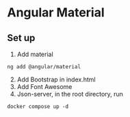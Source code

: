# Angular Material

## Set up

1. Add material
```
ng add @angular/material 
```

2. Add Bootstrap in index.html
3. Add Font Awesome
4. Json-server, in the root directory, run
```
docker compose up -d
```

